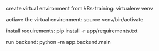 
create virtual environment from k8s-training:
virtualenv venv

actiave the virtual environment:
source venv/bin/activate

install requirements:
pip install -r app/requirements.txt

run backend:
python -m app.backend.main